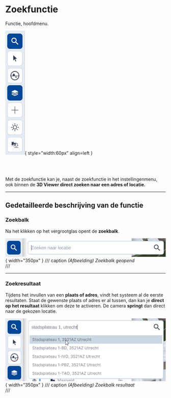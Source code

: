 # Zoekfunctie

Functie, hoofdmenu.

![Werkbalk, zoeken](../handleiding/imgs/zoeken.menu.main.png){ style="width:60px"  align=left }
<br><br><br><br>

Met de zoekfunctie kan je, naast de zoekfunctie in het instellingenmenu, ook binnen de **3D Viewer direct zoeken naar een adres of locatie.**

---

## Gedetailleerde beschrijving van de functie

### Zoekbalk

Na het klikken op het vergrootglas opent de **zoekbalk**.

![Building Blocks](../handleiding/imgs/zoeken.balk.menu.main.png){ width="350px" }
/// caption
_(Afbeelding) Zoekbalk geopend_  
///

---

### Zoekresultaat

Tijdens het invullen van een **plaats of adres**, vindt het systeem al de eerste resultaten. Staat de gewenste plaats of adres er al tussen, dan kan je **direct op het resultaat** klikken om deze te activeren. De camera **springt** dan direct naar de gekozen locatie.

![Building Blocks](../handleiding/imgs/zoeken.resultaat.menu.main.png){ width="350px" }
/// caption
_(Afbeelding) Zoekbalk resultaat_  
///